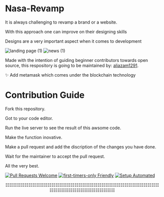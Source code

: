 # Nasa-Revamp
It is always challenging to revamp a brand or a website.

With this approach one can improve on their designing skills

Designs are a very important aspect when it comes to development

![landing page (1)](https://user-images.githubusercontent.com/71867983/196506880-1689be08-d39f-4154-b045-76521f9897cd.png)
![news (1)](https://user-images.githubusercontent.com/71867983/196506916-145b972d-830d-4d38-9e47-ae03df697072.png)


Made with the intention of guiding beginner contributors towards open source, this respository is going to be maintained by: [aliazam1291](https://github.com/aliazam1291).

✨ Add metamask which comes under the blockchain technology 

# Contribution Guide

Fork this repository.

Got to your code editor.

Run the live server to see the result of this awsome code.

Make the function inovative.

Make a pull request and add the discription of the changes you have done.

Wait for the maintainer to accept the pull request.

All the very best.

[![Pull Requests Welcome](https://img.shields.io/badge/PRs-welcome-brightgreen.svg?style=flat)](http://makeapullrequest.com)
[![first-timers-only Friendly](https://img.shields.io/badge/first--timers--only-friendly-blue.svg)](http://www.firsttimersonly.com/)
[![Setup Automated](https://img.shields.io/badge/setup-automated-blue?logo=gitpod)](https://gitpod.io/from-referrer/)

<p align="center">☷☷☷☷☷☷☷☷☷☷☷☷☷☷☷☷☷☷☷☷☷☷☷☷☷☷☷☷☷☷☷☷☷☷☷☷☷☷☷☷☷☷☷☷☷☷☷☷☷☷☷☷☷☷☷☷☷</p>



